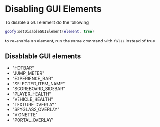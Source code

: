 # Disabling GUI Elements

To disable a GUI element do the following:
```lua
goofy:setDisableGUIElement(element, true)
```
to re-enable an element, run the same command with `false` instead of true

## Disablable GUI elements
* "HOTBAR"
* "JUMP_METER"
* "EXPERIENCE_BAR"
* "SELECTED_ITEM_NAME"
* "SCOREBOARD_SIDEBAR"
* "PLAYER_HEALTH"
* "VEHICLE_HEALTH"
* "TEXTURE_OVERLAY"
* "SPYGLASS_OVERLAY"
* "VIGNETTE"
* "PORTAL_OVERLAY"
